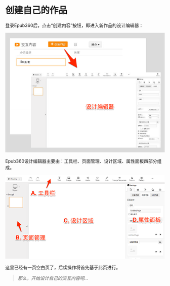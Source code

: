 # 创建自己的作品

登录Epub360后，点击“创建内容”按钮，即进入新作品的设计编辑器：

![点击创建内容按钮](../images/lesson-1/create/work.png)

Epub360设计编辑器主要由：工具栏、页面管理、设计区域、属性面板四部分组成。

![Epub360设计编辑器](../images/lesson-1/editor.png)

这里已经有一页空白页了，后续操作将首先基于此页进行。

> _那么，开始设计自己的交互内容吧..._
